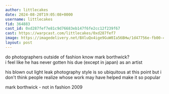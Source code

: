 ```yaml
---
author: littlecakes
date: 2024-08-20T19:05:08+0000
username: littlecakes
fid: 364883
cast_id: 0xd287fef7e81c9d76683eb147f6fe2cc12f239f67
cast: https://warpcast.com/littlecakes/0xd287fef7
image: https://imagedelivery.net/BXluQx4ige9GuW0Ia56BHw/1d47756e-fb00-44ec-d107-c7f586812500/original
layout: post
---
```

do photographers outside of fashion know mark borthwick?  
i feel like he has never gotten his due (except in japan) as an artist  
  
his blown out light leak photography style is so ubiquitous at this point but i don't think people realize whose work may have helped make it so popular  
  
mark borthwick - not in fashion 2009  

<img src='https://imagedelivery.net/BXluQx4ige9GuW0Ia56BHw/1d47756e-fb00-44ec-d107-c7f586812500/original' alt='' referrerpolicy='no-referrer'/>
<img src='https://imagedelivery.net/BXluQx4ige9GuW0Ia56BHw/31ea8066-2541-4c77-2792-95acfe7d1100/original' alt='' referrerpolicy='no-referrer'/>